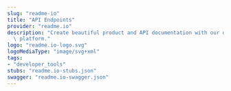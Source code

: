 ```yaml
---
slug: "readme-io"
title: "API Endpoints"
provider: "readme.io"
description: "Create beautiful product and API documentation with our developer friendly\
  \ platform."
logo: "readme.io-logo.svg"
logoMediaType: "image/svg+xml"
tags:
- "developer_tools"
stubs: "readme.io-stubs.json"
swagger: "readme.io-swagger.json"
---
```

